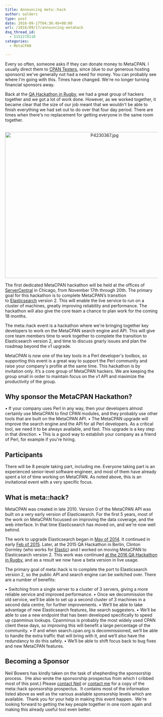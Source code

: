 ```yaml
---
title: Announcing meta::hack
author: oalders
type: post
date: 2016-09-17T04:30:49+00:00
url: /2016/09/17/announcing-metahack
dsq_thread_id:
  - 5152274110
categories:
  - MetaCPAN

---
```

Every so often, someone asks if they can donate money to MetaCPAN. I usually direct them to [CPAN Testers][1], since (due to our generous hosting sponsors) we've generally not had a need for money. You can probably see where I'm going with this. Times have changed. We're no longer turning financial sponsors away.

Back at the [QA Hackathon in Rugby][2], we had a great group of hackers together and we got a lot of work done. However, as we worked together, it became clear that the size of our job meant that we wouldn't be able to finish everything we had set out to do over that four day period. There are times when there's no replacement for getting everyone in the same room together.

<center>
  <br /> <a href="https://www.flickr.com/photos/jj_perl/25991401684/in/album-72157667398548526/" title="P4230367.jpg"><img loading="lazy" src="https://c5.staticflickr.com/2/1669/25991401684_7e29da3427_z.jpg" width="640" height="480" alt="P4230367.jpg" /></a><br />
</center>

The first dedicated MetaCPAN hackathon will be held at the offices of [ServerCentral][3]
in Chicago, from November 17th through 20th. The primary goal for this hackathon is to complete MetaCPAN’s transition to [Elasticsearch][4] version 2. This will enable the live service to run on a cluster of machines, greatly improving reliability and performance. The hackathon will also give the core team a chance to plan work for the coming 18 months.

The meta::hack event is a hackathon where we're bringing together key developers to work on the MetaCPAN search engine and API. This will give core team members time to work together to complete the transition to Elasticsearch version 2, and time to discuss gnarly issues and plan the roadmap beyond the v1 upgrade.

MetaCPAN is now one of the key tools in a Perl developer's toolbox, so supporting this event is a great way to support the Perl community and raise your company's profile at the same time. This hackathon is by invitation only. It’s a core group of MetaCPAN hackers. We are keeping the group small in order to maintain focus on the v1 API and maximize the productivity of the group.

## Why sponsor the MetaCPAN Hackathon?

• If your company uses Perl in any way, then your developers almost certainly use MetaCPAN to find CPAN modules, and they probably use other tools that are built on the MetaCPAN API.
• The MetaCPAN upgrade will improve the search engine and the API for all Perl developers. As a critical tool, we need it to be always available, and fast. This upgrade is a key step in that direction.
• This is a good way to establish your company as a friend of Perl, for example if you're hiring.

## Participants

There will be 8 people taking part, including me. Everyone taking part is an experienced senior-level software engineer, and most of them have already spent a lot of time working on MetaCPAN. As noted above, this is an invitational event with a very specific focus.

## What is meta::hack?

MetaCPAN was created in late 2010. Version 0 of the MetaCPAN API was built on a very early version of Elasticsearch. For the first 5 years, most of the work on MetaCPAN focussed on improving the data coverage, and the web interface. In that time Elasticsearch has moved on, and we're now well behind.

The work to upgrade Elasticsearch began in [May of 2014][5]. It continued in early [Feb of 2015][6]. Later, at the 2015 QA Hackathon in Berlin, Clinton Gormley (who works for [Elastic][7]) and I worked on moving MetaCPAN to Elasticsearch version 2. This work was continued [at the 2016 QA Hackathon in Rugby][8], and as a result we now have a beta version in live usage.

The primary goal of meta::hack is to complete the port to Elasticsearch version 2, so the public API and search engine can be switched over. There are a number of benefits:

• Switching from a single server to a cluster of 3 servers, giving a more reliable service and improved performance.
• Once we decommission the old service, we’ll be able to set up a second cluster of 3 machines in a second data centre, for further improvements.
• We’ll be able to take advantage of new Elasticsearch features, like search suggesters.
• We’ll be able to use a new endpoint that has been developed specifically to speed up cpanminus lookups. Cpanminus is probably the most widely used CPAN client these days, so improving this will benefit a large percentage of the community.
• If and when search.cpan.org is decommissioned, we’ll be able to handle the extra traffic that will bring with it, and we’ll also have the redundancy to do this safely.
• We’ll be able to shift focus back to bug fixes and new MetaCPAN features.

## Becoming a Sponsor

Neil Bowers has kindly taken on the task of shepherding the sponsorship process.  (He also wrote the sponsorship prospectus from which I cribbed most of this post.) Please [contact Neil][9] or [contact me][10] for a copy of the meta::hack sponsorship prospectus.  It contains most of the information listed above as well as the various available sponsorship levels which are available.  Thank you for your help in making this event happen.  We're looking forward to getting the key people together in one room again and making this already useful tool even better.

 [1]: https://members.enlightenedperl.org/drupal/donate-cpan-testers
 [2]: http://blogs.perl.org/users/neilb/2016/05/the-qa-hackathon-2016-was-a-great-success.html
 [3]: https://www.servercentral.com/
 [4]: https://www.elastic.co/products/elasticsearch
 [5]: https://github.com/metacpan/metacpan-api/pull/312
 [6]: https://github.com/metacpan/metacpan-api/pull/398
 [7]: https://www.elastic.co/
 [8]: https://github.com/metacpan/metacpan-api/pull/448
 [9]: https://metacpan.org/author/NEILB
 [10]: https://metacpan.org/author/OALDERS
